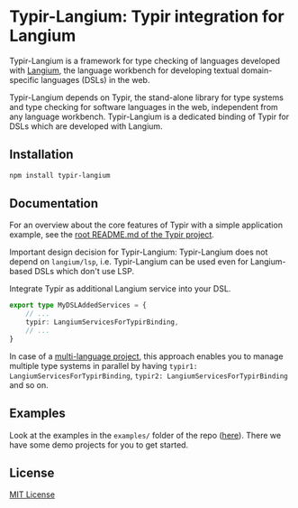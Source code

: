 # Typir-Langium: Typir integration for Langium

Typir-Langium is a framework for type checking of languages developed with [Langium](https://langium.org),
the language workbench for developing textual domain-specific languages (DSLs) in the web.

Typir-Langium depends on Typir, the stand-alone library for type systems and type checking for software languages in the web, independent from any language workbench.
Typir-Langium is a dedicated binding of Typir for DSLs which are developed with Langium.


## Installation

```bash
npm install typir-langium
```

## Documentation

For an overview about the core features of Typir with a simple application example, see the [root README.md of the Typir project](/README.md).

Important design decision for Typir-Langium:
Typir-Langium does not depend on `langium/lsp`, i.e. Typir-Langium can be used even for Langium-based DSLs which don't use LSP.

Integrate Typir as additional Langium service into your DSL.

```typescript
export type MyDSLAddedServices = {
    // ...
    typir: LangiumServicesForTypirBinding,
    // ...
}
```

In case of a [multi-language project](https://langium.org/docs/recipes/multiple-languages/), this approach enables you to manage multiple type systems in parallel by having `typir1: LangiumServicesForTypirBinding`, `typir2: LangiumServicesForTypirBinding` and so on.


## Examples

Look at the examples in the `examples/` folder of the repo ([here](../../examples)). There we have some demo projects for you to get started.

## License

[MIT License](/LICENSE)
